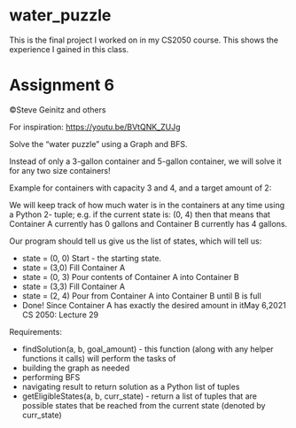 # water_puzzle

This is the final project I worked on in my CS2050 course. This shows the experience I gained in this class.
# Assignment 6
©Steve Geinitz and others

For inspiration: https://youtu.be/BVtQNK_ZUJg

Solve the “water puzzle” using a
Graph and BFS.

Instead of only a 3-gallon container and 5-gallon container, we will solve
it for any two size containers!

Example for containers with capacity 3 and 4, and a target amount of 2:

We will keep track of how much water is in the containers at any time using a Python 2-
tuple; e.g. if the current state is: (0, 4) then that means that Container A currently has 0
gallons and Container B currently has 4 gallons.

Our program should tell us give us the list of states, which will tell us:
- state = (0, 0) Start - the starting state.
- state = (3,0) Fill Container A
- state = (0, 3) Pour contents of Container A into Container B
- state = (3,3) Fill Container A
- state = (2, 4) Pour from Container A into Container B until B is full
- Done! Since Container A has exactly the desired amount in itMay 6,2021 CS 2050: Lecture 29

Requirements:
- findSolution(a, b, goal_amount) - this function (along with any
helper functions it calls) will perform the tasks of
- building the graph as needed
- performing BFS
- navigating result to return solution as a Python list of tuples
- getEligibleStates(a, b, curr_state) - return a list of tuples
that are possible states that be reached from the current state
(denoted by curr_state)